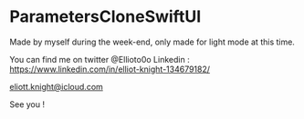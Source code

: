 # ParametersCloneSwiftUI

 Made by myself during the week-end, only made for light mode at this time. 
 
 You can find me on twitter @Ellioto0o 
 Linkedin : https://www.linkedin.com/in/elliot-knight-134679182/
 
 eliott.knight@icloud.com
 
 See you !

